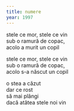 ```yaml
---
title: numere
year: 1997
---
```


stele ce mor, stele ce vin  
sub o ramură de copac,  
acolo a murit un copil  

stele ce mor, stele ce vin  
sub o ramură de copac,  
acolo s-a născut un copil  

o stea a căzut  
dar ce rost  
să mai plângi  
dacă atâtea stele noi vin  
